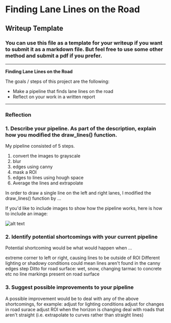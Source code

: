 # **Finding Lane Lines on the Road** 

## Writeup Template

### You can use this file as a template for your writeup if you want to submit it as a markdown file. But feel free to use some other method and submit a pdf if you prefer.

---

**Finding Lane Lines on the Road**

The goals / steps of this project are the following:
* Make a pipeline that finds lane lines on the road
* Reflect on your work in a written report


[//]: # (Image References)

[image1]: ./examples/grayscale.jpg "Grayscale"

---

### Reflection

### 1. Describe your pipeline. As part of the description, explain how you modified the draw_lines() function.

My pipeline consisted of 5 steps.

1) convert the images to grayscale
2) blur
3) edges using canny
4) mask a ROI
5) edges to lines using hough space
6) Average the lines and extrapolate

In order to draw a single line on the left and right lanes, I modified the draw_lines() function by ...

If you'd like to include images to show how the pipeline works, here is how to include an image: 

![alt text][image1]


### 2. Identify potential shortcomings with your current pipeline


Potential shortcoming would be what would happen when ... 

extreme corner to left or right, causing lines to be outside of ROI
Different lighting or shadowy conditions could mean lines aren't found in the canny edges step
Ditto for road surface: wet, snow, changing tarmac to concrete etc
no line markings present on road surface


### 3. Suggest possible improvements to your pipeline

A possible improvement would be to deal with any of the above shortcomings, for example:
adjust for lighting conditions
adjust for changes in road surace
adjust ROI when the horizon is changing
deal with roads that aren't straight (i.e. extrapolate to curves rather than straight lines)

